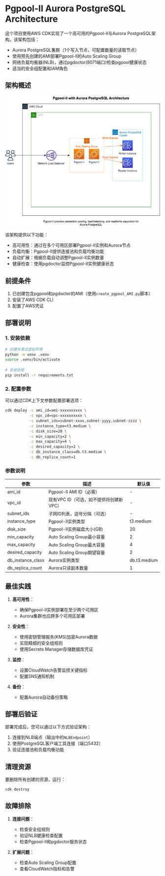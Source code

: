 # Pgpool-II Aurora PostgreSQL Architecture

这个项目使用AWS CDK实现了一个高可用的Pgpool-II与Aurora PostgreSQL架构。该架构包括：

- Aurora PostgreSQL集群（1个写入节点，可配置数量的读取节点）
- 使用预先创建的AMI部署Pgpool-II的Auto Scaling Group
- 网络负载均衡器(NLB)，通过pgdoctor(8071端口)检查pgpool健康状态
- 适当的安全组配置和IAM角色

## 架构概述

![Pgpool-Aurora架构](../pgpool-aurora-architecture.png)

该架构提供以下功能：
- 高可用性：通过在多个可用区部署Pgpool-II实例和Aurora节点
- 负载均衡：Pgpool-II提供连接池和负载均衡功能
- 自动扩展：根据负载自动调整Pgpool-II实例数量
- 健康检查：使用pgdoctor监控Pgpool-II实例健康状态

## 前提条件

1. 已创建包含pgpool和pgdoctor的AMI（使用`create_pgpool_AMI.py`脚本）
2. 安装了AWS CDK CLI
3. 配置了AWS凭证

## 部署说明

### 1. 安装依赖

```bash
# 创建并激活虚拟环境
python -m venv .venv
source .venv/bin/activate

# 安装依赖
pip install -r requirements.txt
```

### 2. 配置参数

可以通过CDK上下文参数配置部署选项：

```bash
cdk deploy -c ami_id=ami-xxxxxxxxxx \
           -c vpc_id=vpc-xxxxxxxxxx \
           -c subnet_ids=subnet-xxxx,subnet-yyyy,subnet-zzzz \
           -c instance_type=t3.medium \
           -c disk_size=20 \
           -c min_capacity=2 \
           -c max_capacity=4 \
           -c desired_capacity=2 \
           -c db_instance_class=db.t3.medium \
           -c db_replica_count=1
```

### 参数说明

| 参数 | 描述 | 默认值 |
|------|------|--------|
| ami_id | Pgpool-II AMI ID（必需） | - |
| vpc_id | 现有VPC ID（可选，如不提供将创建新VPC） | - |
| subnet_ids | 子网ID列表，逗号分隔（可选） | - |
| instance_type | Pgpool-II实例类型 | t3.medium |
| disk_size | Pgpool-II实例磁盘大小(GB) | 20 |
| min_capacity | Auto Scaling Group最小容量 | 2 |
| max_capacity | Auto Scaling Group最大容量 | 4 |
| desired_capacity | Auto Scaling Group期望容量 | 2 |
| db_instance_class | Aurora实例类型 | db.t3.medium |
| db_replica_count | Aurora只读副本数量 | 1 |

## 最佳实践

1. **高可用性**：
   - 确保Pgpool-II实例部署在至少两个可用区
   - Aurora集群也应跨多个可用区部署

2. **安全性**：
   - 使用密钥管理服务(KMS)加密Aurora数据
   - 实现精细的安全组规则
   - 使用Secrets Manager存储数据库凭证

3. **监控**：
   - 设置CloudWatch告警监控关键指标
   - 配置SNS通知机制

4. **备份**：
   - 配置Aurora自动备份策略

## 部署后验证

部署完成后，您可以通过以下方式验证架构：

1. 连接到NLB端点（输出中的`NLBEndpoint`）
2. 使用PostgreSQL客户端工具连接（端口5432）
3. 验证连接池和负载均衡功能

## 清理资源

要删除所有创建的资源，运行：

```bash
cdk destroy
```

## 故障排除

1. **连接问题**：
   - 检查安全组规则
   - 验证NLB健康检查配置
   - 检查Pgpool-II和pgdoctor服务状态

2. **扩展问题**：
   - 检查Auto Scaling Group配置
   - 查看CloudWatch指标和告警
